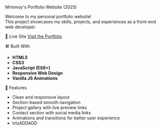 Mrinmoy's Portfolio Website (2025)

Welcome to my personal portfolio website!  
This project showcases my skills, projects, and experiences as a front-end web developer.




 🔗 Live Site
[Visit the Portfolio](https://mrinmoy03.github.io/PortFolio-2025/)

🛠️ Built With

- **HTML5**
- **CSS3**
- **JavaScript (ES6+)**
- **Responsive Web Design**
- **Vanilla JS Animations**

📌 Features

- Clean and responsive layout
- Section-based smooth navigation
- Project gallery with live preview links
- Contact section with social media links
- Animations and transitions for better user experience
- trtsADDADD



